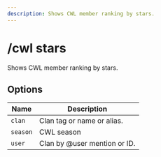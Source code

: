 ```yaml
---
description: Shows CWL member ranking by stars.
---
```


# /cwl stars

Shows CWL member ranking by stars.

## Options

| Name | Description |
|------|-------------|
| `clan` | Clan tag or name or alias. |
| `season` | CWL season |
| `user` | Clan by @user mention or ID. |

